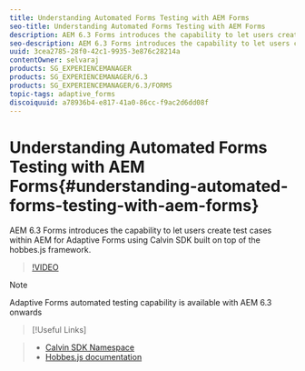 ```yaml
---
title: Understanding Automated Forms Testing with AEM Forms
seo-title: Understanding Automated Forms Testing with AEM Forms
description: AEM 6.3 Forms introduces the capability to let users create test cases within AEM for Adaptive Forms using Calvin SDK built on top of the hobbes.js framework.  
seo-description: AEM 6.3 Forms introduces the capability to let users create test cases within AEM for Adaptive Forms using Calvin SDK built on top of the hobbes.js framework.  
uuid: 3cea2785-28f0-42c1-9935-3e876c28214a
contentOwner: selvaraj
products: SG_EXPERIENCEMANAGER
products: SG_EXPERIENCEMANAGER/6.3
products: SG_EXPERIENCEMANAGER/6.3/FORMS
topic-tags: adaptive_forms
discoiquuid: a78936b4-e817-41a0-86cc-f9ac2d6dd08f
---
```


# Understanding Automated Forms Testing with AEM Forms{#understanding-automated-forms-testing-with-aem-forms}

AEM 6.3 Forms introduces the capability to let users create test cases within AEM for Adaptive Forms using Calvin SDK built on top of the hobbes.js framework.

>[!VIDEO](https://video.tv.adobe.com/v/19700/)

>[!NOTE]
>
>Adaptive Forms automated testing capability is available with AEM 6.3 onwards

>[!Useful Links]
>

>* [Calvin SDK Namespace](https://helpx.adobe.com/aem-forms/6-3/calvin-sdk-javascript-api/calvin.html)
>* [Hobbes.js documentation](https://docs.adobe.com/docs/en/aem/6-3/develop/ref/test-api/index.html)
